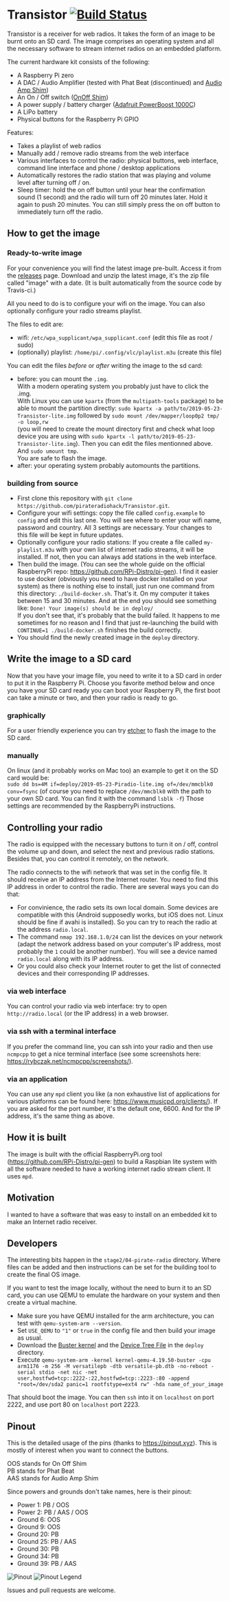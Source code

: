 # Transistor [![Build Status](https://travis-ci.org/pirateradiohack/Transistor.svg?branch=master)](https://travis-ci.org/pirateradiohack/Transistor)

Transistor is a receiver for web radios. It takes the form of an image to be burnt onto an SD card. The image comprises an operating system and all the necessary software to stream internet radios on an embedded platform.  

The current hardware kit consists of the following:
- A Raspberry Pi zero
- A DAC / Audio Amplifier (tested with Phat Beat (discontinued) and [Audio Amp Shim](https://shop.pimoroni.com/products/audio-amp-shim-3w-mono-amp))
- An On / Off switch ([OnOff Shim](https://shop.pimoroni.com/products/onoff-shim))
- A power supply / battery charger ([Adafruit PowerBoost 1000C](https://shop.pimoroni.com/products/onoff-shim))
- A LiPo battery
- Physical buttons for the Raspberry Pi GPIO

Features:
- Takes a playlist of web radios
- Manually add / remove radio streams from the web interface
- Various interfaces to control the radio: physical buttons, web interface, command line interface and phone / desktop applications
- Automatically restores the radio station that was playing and volume level after turning off / on.
- Sleep timer: hold the on off button until your hear the confirmation sound (1 second) and the radio will turn off 20 minutes later. Hold it again to push 20 minutes. You can still simply press the on off button to immediately turn off the radio.

## How to get the image

### Ready-to-write image
For your convenience you will find the latest image pre-built. Access it from the [releases](https://github.com/pirateradiohack/Transistor/releases) page. Download and unzip the latest image, it's the zip file called "image" with a date. (It is built automatically from the source code by Travis-ci.)

All you need to do is to configure your wifi on the image. You can also optionally configure your radio streams playlist.

The files to edit are:
- wifi: `/etc/wpa_supplicant/wpa_supplicant.conf` (edit this file as root / sudo)
- (optionally) playlist: `/home/pi/.config/vlc/playlist.m3u` (create this file)

You can edit the files *before* or *after* writing the image to the sd card:
- before: you can mount the `.img`.  
With a modern operating system you probably just have to click the .img.  
With Linux you can use `kpartx` (from the `multipath-tools` package) to be able to mount the partition directly: `sudo kpartx -a path/to/2019-05-23-Transistor-lite.img` followed by `sudo mount /dev/mapper/loop0p2 tmp/ -o loop,rw`  
(you will need to create the mount directory first and check what loop device you are using with `sudo kpartx -l path/to/2019-05-23-Transistor-lite.img`). Then you can edit the files mentionned above. And `sudo umount tmp`.  
You are safe to flash the image.
- after: your operating system probably automounts the partitions.

### building from source
- First clone this repository with `git clone https://github.com/pirateradiohack/Transistor.git`.  
- Configure your wifi settings: copy the file called `config.example` to `config` and edit this last one. You will see where to enter your wifi name, password and country. All 3 settings are necessary. Your changes to this file will be kept in future updates.
- Optionally configure your radio stations: If you create a file called `my-playlist.m3u` with your own list of internet radio streams, it will be installed.
If not, then you can always add stations in the web interface.
- Then build the image. (You can see the whole guide on the official RaspberryPi repo: https://github.com/RPi-Distro/pi-gen). I find it easier to use docker (obviously you need to have docker installed on your system) as there is nothing else to install, just run one command from this directory: `./build-docker.sh`. That's it. On my computer it takes between 15 and 30 minutes. And at the end you should see something like: `Done! Your image(s) should be in deploy/`  
If you don't see that, it's probably that the build failed. It happens to me sometimes for no reason and I find that just re-launching the build with `CONTINUE=1 ./build-docker.sh` finishes the build correctly.  
- You should find the newly created image in the `deploy` directory.

## Write the image to a SD card
Now that you have your image file, you need to write it to a SD card in order to put it in the Raspberry Pi. Choose you favorite method below and once you have your SD card ready you can boot your Raspberry Pi, the first boot can take a minute or two, and then your radio is ready to go.

### graphically
For a user friendly experience you can try [etcher](https://www.balena.io/etcher/) to flash the image to the SD card.

### manually
On linux (and it probably works on Mac too) an example to get it on the SD card would be:  
`sudo dd bs=4M if=deploy/2019-05-23-Piradio-lite.img of=/dev/mmcblk0 conv=fsync`
(of course you need to replace `/dev/mmcblk0` with the path to your own SD card. You can find it with the command `lsblk -f`)
Those settings are recommended by the RaspberryPi instructions.

## Controlling your radio

The radio is equipped with the necessary buttons to turn it on / off, control the volume up and down, and select the next and previous radio stations. Besides that, you can control it remotely, on the network.

The radio connects to the wifi network that was set in the config file. It should receive an IP address from the Internet router. You need to find this IP address in order to control the radio. There are several ways you can do that:

- For convinience, the radio sets its own local domain. Some devices are compatible with this (Android supposedly works, but iOS does not. Linux should be fine if avahi is installed). So you can try to reach the radio at the address `radio.local`.
- The command `nmap 192.168.1.0/24` can list the devices on your network (adapt the network address based on your computer's IP address, most probably the `1` could be another number). You will see a device named `radio.local` along with its IP address.
- Or you could also check your Internet router to get the list of connected devices and their corresponding IP addresses.

### via web interface
You can control your radio via web interface: try to open `http://radio.local` (or the IP address) in a web browser.

### via ssh with a terminal interface
If you prefer the command line, you can ssh into your radio and then use `ncmpcpp` to get a nice terminal interface (see some screenshots here: https://rybczak.net/ncmpcpp/screenshots/).

### via an application
You can use any `mpd` client you like (a non exhaustive list of applications for various platforms can be found here: https://www.musicpd.org/clients/). If you are asked for the port number, it's the default one, 6600. And for the IP address, it's the same thing as above.

## How it is built
The image is built with the official RaspberryPi.org tool (https://github.com/RPi-Distro/pi-gen) to build a Raspbian lite system with all the software needed
to have a working internet radio stream client. It uses `mpd`.

## Motivation
I wanted to have a software that was easy to install on an embedded kit to make an Internet radio receiver.

## Developers
The interesting bits happen in the `stage2/04-pirate-radio` directory. Where files can be added and then instructions can be set for the building tool to create the final OS image.

If you want to test the image locally, without the need to burn it to an SD card, you can use QEMU to emulate the hardware on your system and then create a virtual machine.
- Make sure you have QEMU installed for the arm architecture, you can test with `qemu-system-arm --version`.
- Set `USE_QEMU` to `"1"` or `true` in the config file and then build your image as usual.
- Download the [Buster kernel](https://github.com/dhruvvyas90/qemu-rpi-kernel/raw/master/kernel-qemu-4.19.50-buster) and the [Device Tree File](https://github.com/dhruvvyas90/qemu-rpi-kernel/raw/master/versatile-pb.dtb) in the `deploy` directory.
- Execute `qemu-system-arm -kernel kernel-qemu-4.19.50-buster -cpu arm1176 -m 256 -M versatilepb -dtb versatile-pb.dtb -no-reboot -serial stdio -net nic -net user,hostfwd=tcp::2222-:22,hostfwd=tcp::2223-:80 -append "root=/dev/sda2 panic=1 rootfstype=ext4 rw" -hda name_of_your_image`

That should boot the image. You can then `ssh` into it on `localhost` on port 2222, and use port 80 on `localhost` port 2223.

## Pinout
This is the detailed usage of the pins (thanks to https://pinout.xyz). This is mostly of interest when you want to connect the buttons.

OOS stands for On Off Shim  
PB stands for Phat Beat  
AAS stands for Audio Amp Shim

Since powers and grounds don't take names, here is their pinout:  
- Power 1: PB / OOS
- Power 2: PB / AAS / OOS
- Ground 6: OOS
- Ground 9: OOS
- Ground 20: PB
- Ground 25: PB / AAS
- Ground 30: PB
- Ground 34: PB
- Ground 39: PB / AAS

![Pinout](https://github.com/pirateradiohack/PiRadio/blob/master/Pinout.png)
![Pinout Legend](https://github.com/pirateradiohack/PiRadio/blob/master/Legend-Pinout.png)


Issues and pull requests are welcome.

